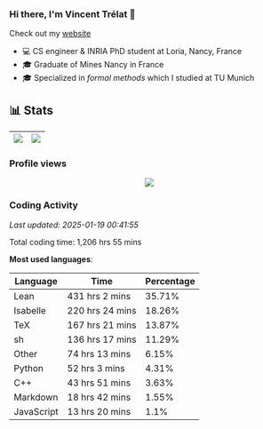 ### Hi there, I'm Vincent Trélat 👋

Check out my [website](https://vtrelat.github.io)

-   💻 CS engineer & INRIA PhD student at Loria, Nancy, France
-   🎓 Graduate of Mines Nancy in France
-   🎓 Specialized in _formal methods_ which I studied at TU Munich

## 📊 **Stats**

| <img align="center" src="https://readme-stats.clckblog.space/api?username=VTrelat&show_icons=true&include_all_commits=true&theme=tokyonight&hide_border=true" /> | <img align="center" src="https://readme-stats.clckblog.space/api/top-langs/?username=VTrelat&layout=compact&theme=tokyonight&hide_border=true" /> |
| ---------------------------------------------------------------------------------------------------------------------------------------------------------------- | ------------------------------------------------------------------------------------------------------------------------------------------------- |

### Profile views

<p align="center">
 <img src="https://profile-counter.glitch.me/VTrelat/count.svg" />
</p>

<!--automations-->
### Coding Activity
_Last updated: 2025-01-19 00:41:55_

Total coding time: 1,206 hrs 55 mins

**Most used languages**:

| Language | Time | Percentage |
| ------------- | ------------- | ------------- |
| Lean | 431 hrs 2 mins | 35.71% |
| Isabelle | 220 hrs 24 mins | 18.26% |
| TeX | 167 hrs 21 mins | 13.87% |
| sh | 136 hrs 17 mins | 11.29% |
| Other | 74 hrs 13 mins | 6.15% |
| Python | 52 hrs 3 mins | 4.31% |
| C++ | 43 hrs 51 mins | 3.63% |
| Markdown | 18 hrs 42 mins | 1.55% |
| JavaScript | 13 hrs 20 mins | 1.1% |

